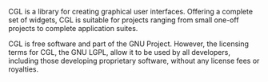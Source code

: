 CGL is a library for creating graphical user interfaces. 
Offering a complete set of widgets, CGL is suitable for projects ranging from small one-off projects to complete application suites.

CGL is free software and part of the GNU Project. However, the licensing terms for CGL, the GNU LGPL, allow it to be used by all developers, including those developing proprietary software, without any license fees or royalties.

